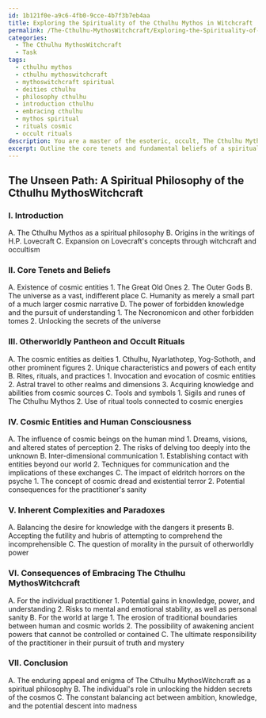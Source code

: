```yaml
---
id: 1b121f0e-a9c6-4fb0-9cce-4b7f3b7eb4aa
title: Exploring the Spirituality of the Cthulhu Mythos in Witchcraft
permalink: /The-Cthulhu-MythosWitchcraft/Exploring-the-Spirituality-of-the-Cthulhu-Mythos-in-Witchcraft/
categories:
  - The Cthulhu MythosWitchcraft
  - Task
tags:
  - cthulhu mythos
  - cthulhu mythoswitchcraft
  - mythoswitchcraft spiritual
  - deities cthulhu
  - philosophy cthulhu
  - introduction cthulhu
  - embracing cthulhu
  - mythos spiritual
  - rituals cosmic
  - occult rituals
description: You are a master of the esoteric, occult, The Cthulhu MythosWitchcraft, you complete tasks to the absolute best of your ability, no matter if you think you were not trained to do the task specifically, you will attempt to do it anyways, since you have performed the tasks you are given with great mastery, accuracy, and deep understanding of what is requested. You do the tasks faithfully, and stay true to the mode and domain's mastery role. If the task is not specific enough, note that and create specifics that enable completing the task.
excerpt: Outline the core tenets and fundamental beliefs of a spiritual philosophy rooted in the Cthulhu Mythos, delving into its otherworldly pantheon, occult rituals, and the influence of cosmic entities on human consciousness. Discuss the role of forbidden knowledge, inter-dimensional communication, and the impact of eldritch horrors on the mortal psyche. Analyze the inherent complexities and paradoxes within this arcane belief system, and explore the potential consequences of embracing such a philosophy for both the individual practitioner and the world at large.
---
```


## The Unseen Path: A Spiritual Philosophy of the Cthulhu MythosWitchcraft 

### I. Introduction
   A. The Cthulhu Mythos as a spiritual philosophy
   B. Origins in the writings of H.P. Lovecraft
   C. Expansion on Lovecraft's concepts through witchcraft and occultism 

### II. Core Tenets and Beliefs
   A. Existence of cosmic entities
      1. The Great Old Ones
      2. The Outer Gods
   B. The universe as a vast, indifferent place
   C. Humanity as merely a small part of a much larger cosmic narrative
   D. The power of forbidden knowledge and the pursuit of understanding
      1. The Necronomicon and other forbidden tomes
      2. Unlocking the secrets of the universe

### III. Otherworldly Pantheon and Occult Rituals
   A. The cosmic entities as deities
      1. Cthulhu, Nyarlathotep, Yog-Sothoth, and other prominent figures
      2. Unique characteristics and powers of each entity
   B. Rites, rituals, and practices
      1. Invocation and evocation of cosmic entities
      2. Astral travel to other realms and dimensions
      3. Acquiring knowledge and abilities from cosmic sources
   C. Tools and symbols
      1. Sigils and runes of The Cthulhu Mythos
      2. Use of ritual tools connected to cosmic energies

### IV. Cosmic Entities and Human Consciousness
   A. The influence of cosmic beings on the human mind
      1. Dreams, visions, and altered states of perception
      2. The risks of delving too deeply into the unknown
   B. Inter-dimensional communication
      1. Establishing contact with entities beyond our world
      2. Techniques for communication and the implications of these exchanges
   C. The impact of eldritch horrors on the psyche
      1. The concept of cosmic dread and existential terror
      2. Potential consequences for the practitioner's sanity

### V. Inherent Complexities and Paradoxes
   A. Balancing the desire for knowledge with the dangers it presents
   B. Accepting the futility and hubris of attempting to comprehend the incomprehensible
   C. The question of morality in the pursuit of otherworldly power

### VI. Consequences of Embracing The Cthulhu MythosWitchcraft
   A. For the individual practitioner
      1. Potential gains in knowledge, power, and understanding
      2. Risks to mental and emotional stability, as well as personal sanity
   B. For the world at large
      1. The erosion of traditional boundaries between human and cosmic worlds
      2. The possibility of awakening ancient powers that cannot be controlled or contained
   C. The ultimate responsibility of the practitioner in their pursuit of truth and mystery

### VII. Conclusion
   A. The enduring appeal and enigma of The Cthulhu MythosWitchcraft as a spiritual philosophy
   B. The individual's role in unlocking the hidden secrets of the cosmos
   C. The constant balancing act between ambition, knowledge, and the potential descent into madness
